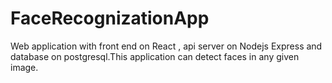 # FaceRecognizationApp
Web application with front end on React , api server on Nodejs Express and database on postgresql.This application can detect faces in any given image.
